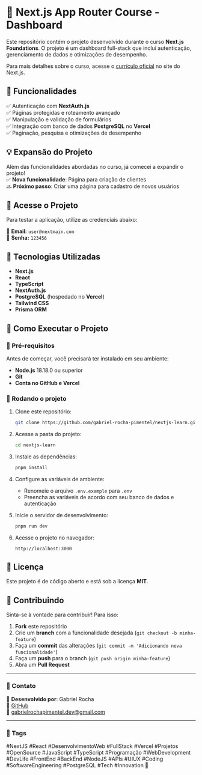 # 🚀 Next.js App Router Course - Dashboard  

Este repositório contém o projeto desenvolvido durante o curso **Next.js Foundations**. O projeto é um dashboard full-stack que inclui autenticação, gerenciamento de dados e otimizações de desempenho.  

Para mais detalhes sobre o curso, acesse o [currículo oficial](https://nextjs.org/learn) no site do Next.js.  

## 📌 Funcionalidades  

✅ Autenticação com **NextAuth.js**  
✅ Páginas protegidas e roteamento avançado  
✅ Manipulação e validação de formulários  
✅ Integração com banco de dados **PostgreSQL** no **Vercel**  
✅ Paginação, pesquisa e otimizações de desempenho  

## 💡 Expansão do Projeto  

Além das funcionalidades abordadas no curso, já comecei a expandir o projeto!  
✅ **Nova funcionalidade**: Página para criação de clientes  
🔜 **Próximo passo**: Criar uma página para cadastro de novos usuários  

## 🔑 Acesse o Projeto  

Para testar a aplicação, utilize as credenciais abaixo:  

📩 **Email:** `user@nextmain.com`  
🔑 **Senha:** `123456`  

## 🚀 Tecnologias Utilizadas  

- **Next.js**  
- **React**  
- **TypeScript**  
- **NextAuth.js**  
- **PostgreSQL** (hospedado no **Vercel**)  
- **Tailwind CSS**  
- **Prisma ORM**  

## 📂 Como Executar o Projeto  

### 🔧 Pré-requisitos  

Antes de começar, você precisará ter instalado em seu ambiente:  
- **Node.js** 18.18.0 ou superior  
- **Git**  
- **Conta no GitHub e Vercel**  

### 🚀 Rodando o projeto  

1. Clone este repositório:  
   ```bash
   git clone https://github.com/gabriel-rocha-pimentel/nextjs-learn.git
   ```  
2. Acesse a pasta do projeto:  
   ```bash
   cd nextjs-learn
   ```  
3. Instale as dependências:  
   ```bash
   pnpm install
   ```  
4. Configure as variáveis de ambiente:  
   - Renomeie o arquivo `.env.example` para `.env`  
   - Preencha as variáveis de acordo com seu banco de dados e autenticação  

5. Inicie o servidor de desenvolvimento:  
   ```bash
   pnpm run dev
   ```  
6. Acesse o projeto no navegador:  
   ```
   http://localhost:3000
   ```

## 📜 Licença  

Este projeto é de código aberto e está sob a licença **MIT**.  

## 🤝 Contribuindo  

Sinta-se à vontade para contribuir! Para isso:  
1. **Fork** este repositório  
2. Crie um **branch** com a funcionalidade desejada (`git checkout -b minha-feature`)  
3. Faça um **commit** das alterações (`git commit -m 'Adicionando nova funcionalidade'`)  
4. Faça um **push** para o branch (`git push origin minha-feature`)  
5. Abra um **Pull Request**  

---

### 📢 Contato  

💼 **Desenvolvido por**: Gabriel Rocha  
🔗 [GitHub](https://github.com/gabriel-rocha-pimentel)  
📧 gabrielrochapimentel.dev@gmail.com  

---

### 🔖 Tags  

#NextJS #React #DesenvolvimentoWeb #FullStack #Vercel #Projetos #OpenSource #JavaScript #TypeScript #Programação #WebDevelopment #DevLife #FrontEnd #BackEnd #NodeJS #APIs #UIUX #Coding #SoftwareEngineering #PostgreSQL #Tech #Innovation 🚀  
